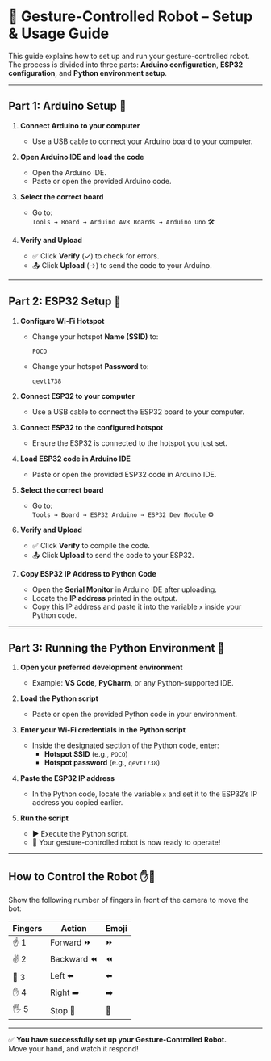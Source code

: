 # 🤖 Gesture-Controlled Robot – Setup & Usage Guide

This guide explains how to set up and run your gesture-controlled robot.  
The process is divided into three parts: **Arduino configuration**, **ESP32 configuration**, and **Python environment setup**.

---

## Part 1: Arduino Setup 🔌

1. **Connect Arduino to your computer**  
   - Use a USB cable to connect your Arduino board to your computer.

2. **Open Arduino IDE and load the code**  
   - Open the Arduino IDE.  
   - Paste or open the provided Arduino code.

3. **Select the correct board**  
   - Go to:  
     `Tools → Board → Arduino AVR Boards → Arduino Uno` 🛠

4. **Verify and Upload**  
   - ✅ Click **Verify** (✓) to check for errors.  
   - 📤 Click **Upload** (→) to send the code to your Arduino.

---

## Part 2: ESP32 Setup 📡

1. **Configure Wi-Fi Hotspot**
   - Change your hotspot **Name (SSID)** to:  
     ```
     POCO
     ```
   - Change your hotspot **Password** to:  
     ```
     qevt1738
     ```

2. **Connect ESP32 to your computer**  
   - Use a USB cable to connect the ESP32 board to your computer.

3. **Connect ESP32 to the configured hotspot**  
   - Ensure the ESP32 is connected to the hotspot you just set.

4. **Load ESP32 code in Arduino IDE**  
   - Paste or open the provided ESP32 code in Arduino IDE.

5. **Select the correct board**  
   - Go to:  
     `Tools → Board → ESP32 Arduino → ESP32 Dev Module` ⚙

6. **Verify and Upload**  
   - ✅ Click **Verify** to compile the code.  
   - 📤 Click **Upload** to send the code to your ESP32.

7. **Copy ESP32 IP Address to Python Code**  
   - Open the **Serial Monitor** in Arduino IDE after uploading.  
   - Locate the **IP address** printed in the output.  
   - Copy this IP address and paste it into the variable `x` inside your Python code.

---

## Part 3: Running the Python Environment 🐍

1. **Open your preferred development environment**  
   - Example: **VS Code**, **PyCharm**, or any Python-supported IDE.

2. **Load the Python script**  
   - Paste or open the provided Python code in your environment.

3. **Enter your Wi-Fi credentials in the Python script**  
   - Inside the designated section of the Python code, enter:  
     - **Hotspot SSID** (e.g., `POCO`)  
     - **Hotspot password** (e.g., `qevt1738`)  

4. **Paste the ESP32 IP address**  
   - In the Python code, locate the variable `x` and set it to the ESP32’s IP address you copied earlier.

5. **Run the script**  
   - ▶ Execute the Python script.  
   - 🎉 Your gesture-controlled robot is now ready to operate!

---

## How to Control the Robot ✋🤖

Show the following number of fingers in front of the camera to move the bot:

| Fingers | Action        | Emoji |
|---------|--------------|-------|
| ☝ 1     | Forward ⏩    | ⏩    |
| ✌ 2     | Backward ⏪   | ⏪    |
| 🤟 3     | Left ⬅️      | ⬅️   |
| ✋ 4     | Right ➡️     | ➡️   |
| 🖐 5     | Stop 🛑      | 🛑   |

---

✅ **You have successfully set up your Gesture-Controlled Robot.**  
Move your hand, and watch it respond!

